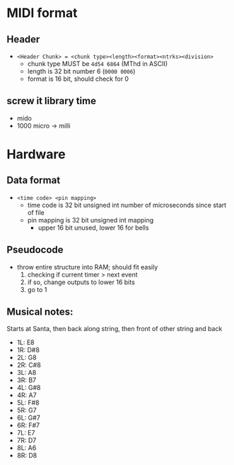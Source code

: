 # MIDI format
## Header
- `<Header Chunk> = <chunk type><length><format><ntrks><division>`
	+ chunk type MUST be `4d54 6864` (MThd in ASCII) 
	+ length is 32 bit number 6 (`0000 0006`)
	+ format is 16 bit, should check for 0
	
## screw it library time
- mido
- 1000 micro -> milli 

# Hardware
## Data format
- `<time code> <pin mapping>`
	+ time code is 32 bit unsigned int number of microseconds since start of file
	+ pin mapping is 32 bit unsigned int mapping
		* upper 16 bit unused, lower 16 for bells
## Pseudocode
- throw entire structure into RAM; should fit easily
	1. checking if current timer > next event
	2. if so, change outputs to lower 16 bits
	3. go to 1


## Musical notes:
Starts at Santa, then back along string, then front of other string and back
- 1L: E8
- 1R: D#8
- 2L: G8
- 2R: C#8
- 3L: A8
- 3R: B7
- 4L: G#8
- 4R: A7
- 5L: F#8
- 5R: G7
- 6L: G#7
- 6R: F#7
- 7L: E7
- 7R: D7
- 8L: A6
- 8R: D8